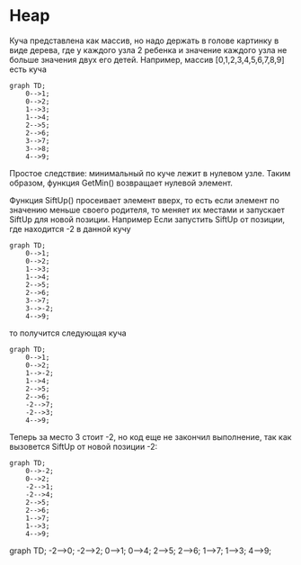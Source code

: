 # Heap
Куча представлена как массив, но надо держать в голове картинку в виде дерева, где у каждого узла 2 ребенка и значение каждого узла не больше значения двух
его детей.
Например, массив [0,1,2,3,4,5,6,7,8,9] есть куча
```mermaid
graph TD;
    0-->1;
    0-->2;
    1-->3;
    1-->4;
    2-->5;
    2-->6;
    3-->7;
    3-->8;
    4-->9;
```
Простое следствие: минимальный по куче лежит в нулевом узле.
Таким образом, функция GetMin() возвращает нулевой элемент.

Функция SiftUp() просеивает элемент вверх, то есть если элемент по значению меньше своего родителя, то меняет их местами и запускает SiftUp для новой позиции.
Например Если запустить SiftUp от позиции, где находится -2 в данной кучу
```mermaid
graph TD;
    0-->1;
    0-->2;
    1-->3;
    1-->4;
    2-->5;
    2-->6;
    3-->7;
    3-->-2;
    4-->9;
```
то получится следующая куча
```mermaid
graph TD;
    0-->1;
    0-->2;
    1-->-2;
    1-->4;
    2-->5;
    2-->6;
    -2-->7;
    -2-->3;
    4-->9;
```
Теперь за место 3 стоит -2, но код еще не закончил выполнение, так как вызовется SiftUp от новой позиции -2:
```mermaid
graph TD;
    0-->-2;
    0-->2;
    -2-->1;
    -2-->4;
    2-->5;
    2-->6;
    1-->7;
    1-->3;
    4-->9;
```

graph TD;
    -2-->0;
    -2-->2;
    0-->1;
    0-->4;
    2-->5;
    2-->6;
    1-->7;
    1-->3;
    4-->9;
```
